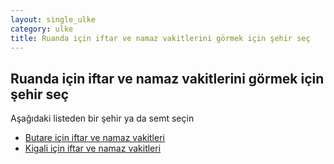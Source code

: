 ```yaml
---
layout: single_ulke
category: ulke
title: Ruanda için iftar ve namaz vakitlerini görmek için şehir seç
---
```



## Ruanda için iftar ve namaz vakitlerini görmek için şehir seç

Aşağıdaki listeden bir şehir ya da semt seçin


* [Butare için iftar ve namaz vakitleri](/sehir/Ruanda_Butare)
* [Kigali için iftar ve namaz vakitleri](/sehir/Ruanda_Kigali)

